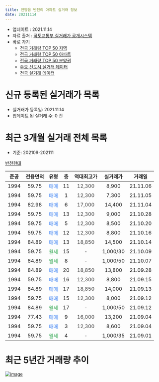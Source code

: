 ```yaml
---
title: 언양읍 반천리 아파트 실거래 정보
date: 20211114
---
```


* 업데이트 : 2021.11.14
* 자료 출처 : [국토교통부 실거래가 공개시스템](http://rt.molit.go.kr)
* 바로 가기
    * [전국 거래량 TOP 50 지역](https://apt-info.github.io/apt-trade-info/tr)
    * [전국 거래량 TOP 50 아파트](https://apt-info.github.io/apt-trade-info/ta)
    * [전국 거래량 TOP 50 분양권](https://apt-info.github.io/apt-trade-info/tb)
    * [주요 신도시 실거래 데이터](https://apt-info.github.io/apt-trade-info/newtown)
    * [전국 실거래 데이터](https://apt-info.github.io/apt-trade-info/all)



<script async src="https://pagead2.googlesyndication.com/pagead/js/adsbygoogle.js"></script>
<!-- 기본광고 -->
<ins class="adsbygoogle"
     style="display:block"
     data-ad-client="ca-pub-1142216861245946"
     data-ad-slot="4805727019"
     data-ad-format="auto"
     data-full-width-responsive="true"></ins>
<script>
     (adsbygoogle = window.adsbygoogle || []).push({});
</script>


# 신규 등록된 실거래가 목록

* 실거래가 등록일: 2021.11.14
* 업데이트 된 실거래 수: 0 건




<script async src="https://pagead2.googlesyndication.com/pagead/js/adsbygoogle.js"></script>
<!-- 기본광고 -->
<ins class="adsbygoogle"
     style="display:block"
     data-ad-client="ca-pub-1142216861245946"
     data-ad-slot="4805727019"
     data-ad-format="auto"
     data-full-width-responsive="true"></ins>
<script>
     (adsbygoogle = window.adsbygoogle || []).push({});
</script>


# 최근 3개월 실거래 전체 목록
* 기준: 202109-202111


[반천현대](https://search.naver.com/search.naver?query=%EB%B0%98%EC%B2%9C%ED%98%84%EB%8C%80)

|준공|전용면적|유형|층|역대최고가|실거래가|거래일|
|:---:|:---:|:---:|:---:|:---:|:---:|:---:|
|1994|59.75|<span style="color:#4285F3">매매</span>|11|<span style="color:#444444">12,300</span>|8,900|21.11.06|
|1994|59.75|<span style="color:#4285F3">매매</span>|1|<span style="color:#444444">12,300</span>|7,300|21.11.05|
|1994|82.98|<span style="color:#4285F3">매매</span>|6|<span style="color:#444444">17,000</span>|14,400|21.11.04|
|1994|59.75|<span style="color:#4285F3">매매</span>|13|<span style="color:#444444">12,300</span>|9,000|21.10.28|
|1994|59.75|<span style="color:#4285F3">매매</span>|5|<span style="color:#444444">12,300</span>|8,500|21.10.20|
|1994|59.75|<span style="color:#4285F3">매매</span>|12|<span style="color:#444444">12,300</span>|8,800|21.10.16|
|1994|84.89|<span style="color:#4285F3">매매</span>|13|<span style="color:#444444">18,850</span>|14,500|21.10.14|
|1994|59.75|<span style="color:#34A853">월세</span>|15|<span style="color:#444444">-</span>|1,000/30|21.10.09|
|1994|84.89|<span style="color:#34A853">월세</span>|8|<span style="color:#444444">-</span>|1,000/50|21.10.07|
|1994|84.89|<span style="color:#4285F3">매매</span>|20|<span style="color:#444444">18,850</span>|13,800|21.09.28|
|1994|59.75|<span style="color:#4285F3">매매</span>|16|<span style="color:#444444">12,300</span>|8,800|21.09.15|
|1994|84.89|<span style="color:#4285F3">매매</span>|17|<span style="color:#444444">18,850</span>|14,000|21.09.13|
|1994|59.75|<span style="color:#4285F3">매매</span>|15|<span style="color:#444444">12,300</span>|8,000|21.09.12|
|1994|84.89|<span style="color:#34A853">월세</span>|17|<span style="color:#444444">-</span>|1,000/50|21.09.12|
|1994|77.43|<span style="color:#4285F3">매매</span>|9|<span style="color:#444444">16,000</span>|13,200|21.09.04|
|1994|59.75|<span style="color:#4285F3">매매</span>|3|<span style="color:#444444">12,300</span>|8,600|21.09.04|
|1994|59.75|<span style="color:#34A853">월세</span>|4|<span style="color:#444444">-</span>|1,000/35|21.09.01|



<script async src="https://pagead2.googlesyndication.com/pagead/js/adsbygoogle.js"></script>
<!-- 기본광고 -->
<ins class="adsbygoogle"
     style="display:block"
     data-ad-client="ca-pub-1142216861245946"
     data-ad-slot="4805727019"
     data-ad-format="auto"
     data-full-width-responsive="true"></ins>
<script>
     (adsbygoogle = window.adsbygoogle || []).push({});
</script>


# 최근 5년간 거래량 추이


<div style="width:100%;">
    <canvas id="deal_progress" height="200"></canvas>
</div>

<script>
new Chart(document.getElementById("deal_progress"), {
    type: 'line',
    data: {
        labels: ['16.01','16.02','16.03','16.04','16.05','16.06','16.07','16.08','16.09','16.10','16.11','16.12','17.01','17.02','17.03','17.04','17.05','17.06','17.07','17.08','17.09','17.10','17.11','17.12','18.01','18.02','18.03','18.04','18.05','18.06','18.07','18.08','18.09','18.10','18.11','18.12','19.01','19.02','19.03','19.04','19.05','19.06','19.07','19.08','19.09','19.10','19.11','19.12','20.01','20.02','20.03','20.04','20.05','20.06','20.07','20.08','20.09','20.10','20.11','20.12','21.01','21.02','21.03','21.04','21.05','21.06','21.07','21.08','21.09','21.10','21.11'],
        datasets: [{
            label: '매매/분양권',
            data: [4,9,10,7,9,3,3,5,1,1,3,2,3,4,6,1,9,3,2,4,2,4,3,1,2,4,1,1,2,3,0,3,4,0,3,3,1,2,4,1,3,6,6,4,2,4,3,2,4,3,3,1,6,5,6,10,5,7,9,26,6,9,8,5,6,5,13,6,6,4,3],
            borderColor: "rgba(66, 133, 243, 1)",
            backgroundColor: "rgba(66, 133, 243, 0.05)",
            borderWidth: 1,
            pointRadius: 0,
            fill: false,
            lineTension: 0
        },{
            label: '전/월세',
            data: [5,3,2,4,5,3,5,2,1,4,2,2,4,4,8,2,3,3,0,4,3,4,4,3,2,6,5,4,1,1,2,3,2,1,1,3,4,1,4,1,3,3,4,0,4,1,2,2,4,7,2,5,3,1,4,2,2,2,1,4,4,1,2,1,2,4,3,4,2,2,0],
            borderColor: "rgba(255, 90, 0, 1)",
            backgroundColor: "rgba(255, 90, 0, 0.05)",
            borderWidth: 1,
            pointRadius: 0,
            fill: false,
            lineTension: 0
        },{
            label: '합계',
            data: [9,12,12,11,14,6,8,7,2,5,5,4,7,8,14,3,12,6,2,8,5,8,7,4,4,10,6,5,3,4,2,6,6,1,4,6,5,3,8,2,6,9,10,4,6,5,5,4,8,10,5,6,9,6,10,12,7,9,10,30,10,10,10,6,8,9,16,10,8,6,3],
            borderColor: "rgba(0, 0, 0, 1)",
            backgroundColor: "rgba(0, 0, 0, 0.03)",
            borderWidth: 0.1,
            pointRadius: 0,
            fill: true,
            lineTension: 0
        }
        ]
    },
    options: {
        responsive: true,
        title: {
            display: false
        },
        tooltips: {
            mode: 'index',
            intersect: false
        },
        hover: {
            mode: 'nearest',
            intersect: true
        },
        scales: {
            xAxes: [{
                display: true,
                scaleLabel: {
                    display: true,
                    labelString: '년/월'
                }
            }],
            yAxes: [{
                display: true,
                ticks: {
                    suggestedMin: 0,
                },
                scaleLabel: {
                    display: true,
                    labelString: '실거래 수'
                }
            }]
        }
    }
});

</script>


[![image](https://apt-info.github.io/images/2020-01-03-apt-trade-info/1024x500.png)](https://play.google.com/store/apps/details?id=com.aptinfo.apttradeinfo)

